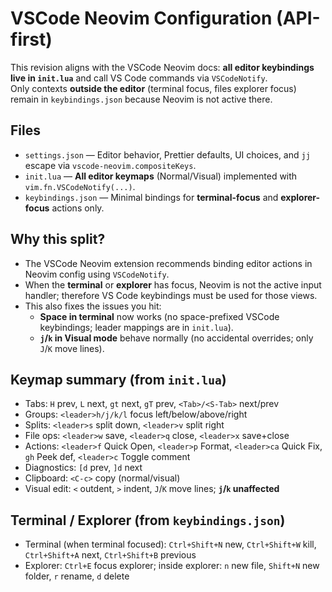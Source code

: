 # VSCode Neovim Configuration (API-first)

This revision aligns with the VSCode Neovim docs: **all editor keybindings live in `init.lua`** and call VS Code commands via `VSCodeNotify`.  
Only contexts **outside the editor** (terminal focus, files explorer focus) remain in `keybindings.json` because Neovim is not active there.

## Files
- `settings.json` — Editor behavior, Prettier defaults, UI choices, and `jj` escape via `vscode-neovim.compositeKeys`.
- `init.lua` — **All editor keymaps** (Normal/Visual) implemented with `vim.fn.VSCodeNotify(...)`.
- `keybindings.json` — Minimal bindings for **terminal-focus** and **explorer-focus** actions only.

## Why this split?
- The VSCode Neovim extension recommends binding editor actions in Neovim config using `VSCodeNotify`.
- When the **terminal** or **explorer** has focus, Neovim is not the active input handler; therefore VS Code keybindings must be used for those views.
- This also fixes the issues you hit:
  - **Space in terminal** now works (no space-prefixed VSCode keybindings; leader mappings are in `init.lua`).
  - **`j`/`k` in Visual mode** behave normally (no accidental overrides; only `J`/`K` move lines).

## Keymap summary (from `init.lua`)
- Tabs: `H` prev, `L` next, `gt` next, `gT` prev, `<Tab>/<S-Tab>` next/prev
- Groups: `<leader>h/j/k/l` focus left/below/above/right
- Splits: `<leader>s` split down, `<leader>v` split right
- File ops: `<leader>w` save, `<leader>q` close, `<leader>x` save+close
- Actions: `<leader>f` Quick Open, `<leader>p` Format, `<leader>ca` Quick Fix, `gh` Peek def, `<leader>c` Toggle comment
- Diagnostics: `[d` prev, `]d` next
- Clipboard: `<C-c>` copy (normal/visual)
- Visual edit: `<` outdent, `>` indent, `J`/`K` move lines; **`j`/`k` unaffected**

## Terminal / Explorer (from `keybindings.json`)
- Terminal (when terminal focused): `Ctrl+Shift+N` new, `Ctrl+Shift+W` kill, `Ctrl+Shift+A` next, `Ctrl+Shift+B` previous
- Explorer: `Ctrl+E` focus explorer; inside explorer: `n` new file, `Shift+N` new folder, `r` rename, `d` delete
